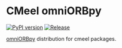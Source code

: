 # CMeel omniORBpy

[![PyPI version](https://badge.fury.io/py/cmeel-omniorbpy.svg)](https://pypi.org/project/cmeel-omniorbpy)
[![Release](https://github.com/cmake-wheel/cmeel-omniorbpy/actions/workflows/release.yml/badge.svg)](https://github.com/cmake-wheel/cmeel-omniorbpy/actions/workflows/release.yml)

[omniORBpy](https://omniorb.sourceforge.io/) distribution for cmeel packages.
